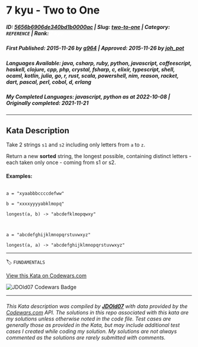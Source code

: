 # 7 kyu - Two to One

##### **ID**: [5656b6906de340bd1b0000ac](https://www.codewars.com/kata/5656b6906de340bd1b0000ac) | **Slug**: [two-to-one](https://www.codewars.com/kata/5656b6906de340bd1b0000ac) | **Category**: `REFERENCE` | **Rank**: <span style="color:white">7 kyu</span>

##### **First Published**: 2015-11-26 ***by*** [g964](https://www.codewars.com/users/g964) | **Approved**: 2015-11-26 ***by*** [joh_pot](https://www.codewars.com/users/joh_pot)

##### **Languages Available**: java, csharp, ruby, python, javascript, coffeescript, haskell, clojure, cpp, php, crystal, fsharp, c, elixir, typescript, shell, ocaml, kotlin, julia, go, r, rust, scala, powershell, nim, reason, racket, dart, pascal, perl, cobol, d, erlang

##### **My Completed Languages**: javascript, python ***as at*** 2022-10-08 | **Originally completed**: 2021-11-21

---

## Kata Description


Take 2 strings `s1` and `s2` including only letters from `a` to `z`.

Return a new **sorted** string, the longest possible, containing distinct letters - each taken only once - coming from s1 or s2.



#### Examples:

```

a = "xyaabbbccccdefww"

b = "xxxxyyyyabklmopq"

longest(a, b) -> "abcdefklmopqwxy"



a = "abcdefghijklmnopqrstuvwxyz"

longest(a, a) -> "abcdefghijklmnopqrstuvwxyz"

```



---


🏷 `FUNDAMENTALS`


[View this Kata on Codewars.com](https://www.codewars.com/kata/5656b6906de340bd1b0000ac)

![](https://www.codewars.com/users/jdold07/badges/large "JDOld07 Codewars Badge")

---

###### *This Kata description was compiled by [**JDOld07**](https://tpstech.dev) with data provided by the [Codewars.com](https://www.codewars.com) API.  The solutions in this repo associated with this kata are my solutions unless otherwise noted in the code file.  Test cases are generally those as provided in the Kata, but may include additional test cases I created while coding my solution.  My solutions are not always commented as the solutions are rarely submitted with comments.*
